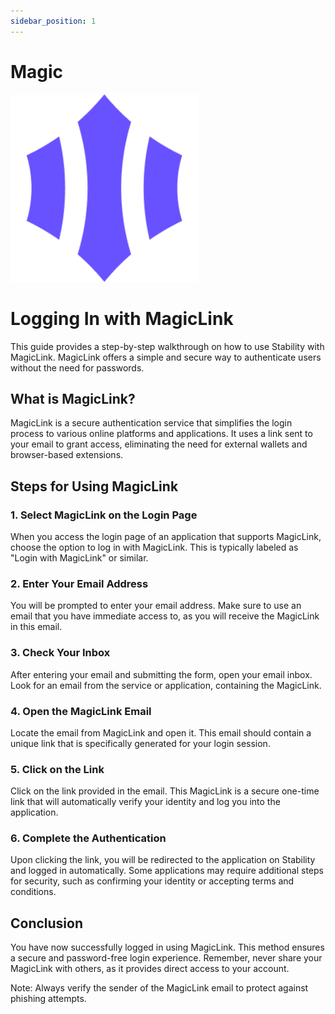 ```yaml
---
sidebar_position: 1
---
```


# Magic

![MetaMask Logo](../../../static/img/magic-link.png)

# Logging In with MagicLink

This guide provides a step-by-step walkthrough on how to use Stability with MagicLink. MagicLink offers a simple and secure way to authenticate users without the need for passwords.

## What is MagicLink?

MagicLink is a secure authentication service that simplifies the login process to various online platforms and applications. It uses a link sent to your email to grant access, eliminating the need for external wallets and browser-based extensions.

## Steps for Using MagicLink

### 1. Select MagicLink on the Login Page

When you access the login page of an application that supports MagicLink, choose the option to log in with MagicLink. This is typically labeled as "Login with MagicLink" or similar.

### 2. Enter Your Email Address

You will be prompted to enter your email address. Make sure to use an email that you have immediate access to, as you will receive the MagicLink in this email.

### 3. Check Your Inbox

After entering your email and submitting the form, open your email inbox. Look for an email from the service or application, containing the MagicLink.

### 4. Open the MagicLink Email

Locate the email from MagicLink and open it. This email should contain a unique link that is specifically generated for your login session.

### 5. Click on the Link

Click on the link provided in the email. This MagicLink is a secure one-time link that will automatically verify your identity and log you into the application.

### 6. Complete the Authentication

Upon clicking the link, you will be redirected to the application on Stability and logged in automatically. Some applications may require additional steps for security, such as confirming your identity or accepting terms and conditions.

## Conclusion

You have now successfully logged in using MagicLink. This method ensures a secure and password-free login experience. Remember, never share your MagicLink with others, as it provides direct access to your account.

Note: Always verify the sender of the MagicLink email to protect against phishing attempts.